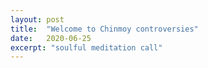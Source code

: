 ```yaml
---
layout: post
title:  "Welcome to Chinmoy controversies"
date:   2020-06-25
excerpt: "soulful meditation call"
---
```

